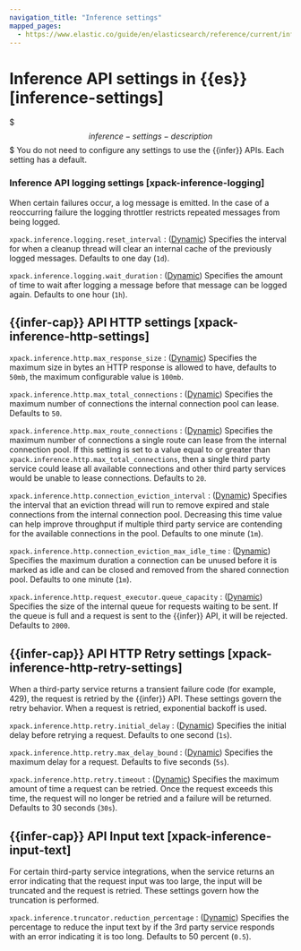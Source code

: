 ```yaml
---
navigation_title: "Inference settings"
mapped_pages:
  - https://www.elastic.co/guide/en/elasticsearch/reference/current/inference-settings.html
---
```


# Inference API settings in {{es}} [inference-settings]


$$$inference-settings-description$$$
You do not need to configure any settings to use the {{infer}} APIs. Each setting has a default.


### Inference API logging settings [xpack-inference-logging]

When certain failures occur, a log message is emitted. In the case of a reoccurring failure the logging throttler restricts repeated messages from being logged.

`xpack.inference.logging.reset_interval`
:   ([Dynamic](https://www.elastic.co/docs/api/doc/elasticsearch/operation/operation-cluster-put-settings)) Specifies the interval for when a cleanup thread will clear an internal cache of the previously logged messages. Defaults to one day (`1d`).

`xpack.inference.logging.wait_duration`
:   ([Dynamic](https://www.elastic.co/docs/api/doc/elasticsearch/operation/operation-cluster-put-settings)) Specifies the amount of time to wait after logging a message before that message can be logged again. Defaults to one hour (`1h`).

## {{infer-cap}} API HTTP settings [xpack-inference-http-settings]

`xpack.inference.http.max_response_size`
:   ([Dynamic](https://www.elastic.co/docs/api/doc/elasticsearch/operation/operation-cluster-put-settings)) Specifies the maximum size in bytes an HTTP response is allowed to have, defaults to `50mb`, the maximum configurable value is `100mb`.

`xpack.inference.http.max_total_connections`
:   ([Dynamic](https://www.elastic.co/docs/api/doc/elasticsearch/operation/operation-cluster-put-settings)) Specifies the maximum number of connections the internal connection pool can lease. Defaults to `50`.

`xpack.inference.http.max_route_connections`
:   ([Dynamic](https://www.elastic.co/docs/api/doc/elasticsearch/operation/operation-cluster-put-settings)) Specifies the maximum number of connections a single route can lease from the internal connection pool. If this setting is set to a value equal to or greater than `xpack.inference.http.max_total_connections`, then a single third party service could lease all available connections and other third party services would be unable to lease connections. Defaults to `20`.

`xpack.inference.http.connection_eviction_interval`
:   ([Dynamic](https://www.elastic.co/docs/api/doc/elasticsearch/operation/operation-cluster-put-settings)) Specifies the interval that an eviction thread will run to remove expired and stale connections from the internal connection pool. Decreasing this time value can help improve throughput if multiple third party service are contending for the available connections in the pool. Defaults to one minute (`1m`).

`xpack.inference.http.connection_eviction_max_idle_time`
:   ([Dynamic](https://www.elastic.co/docs/api/doc/elasticsearch/operation/operation-cluster-put-settings)) Specifies the maximum duration a connection can be unused before it is marked as idle and can be closed and removed from the shared connection pool. Defaults to one minute (`1m`).

`xpack.inference.http.request_executor.queue_capacity`
:   ([Dynamic](https://www.elastic.co/docs/api/doc/elasticsearch/operation/operation-cluster-put-settings)) Specifies the size of the internal queue for requests waiting to be sent. If the queue is full and a request is sent to the {{infer}} API, it will be rejected. Defaults to `2000`.


## {{infer-cap}} API HTTP Retry settings [xpack-inference-http-retry-settings]

When a third-party service returns a transient failure code (for example, 429), the request is retried by the {{infer}} API. These settings govern the retry behavior. When a request is retried, exponential backoff is used.

`xpack.inference.http.retry.initial_delay`
:   ([Dynamic](https://www.elastic.co/docs/api/doc/elasticsearch/operation/operation-cluster-put-settings)) Specifies the initial delay before retrying a request. Defaults to one second (`1s`).

`xpack.inference.http.retry.max_delay_bound`
:   ([Dynamic](https://www.elastic.co/docs/api/doc/elasticsearch/operation/operation-cluster-put-settings)) Specifies the maximum delay for a request. Defaults to five seconds (`5s`).

`xpack.inference.http.retry.timeout`
:   ([Dynamic](https://www.elastic.co/docs/api/doc/elasticsearch/operation/operation-cluster-put-settings)) Specifies the maximum amount of time a request can be retried. Once the request exceeds this time, the request will no longer be retried and a failure will be returned. Defaults to 30 seconds (`30s`).


## {{infer-cap}} API Input text [xpack-inference-input-text]

For certain third-party service integrations, when the service returns an error indicating that the request input was too large, the input will be truncated and the request is retried. These settings govern how the truncation is performed.

`xpack.inference.truncator.reduction_percentage`
:   ([Dynamic](https://www.elastic.co/docs/api/doc/elasticsearch/operation/operation-cluster-put-settings)) Specifies the percentage to reduce the input text by if the 3rd party service responds with an error indicating it is too long. Defaults to 50 percent (`0.5`).


